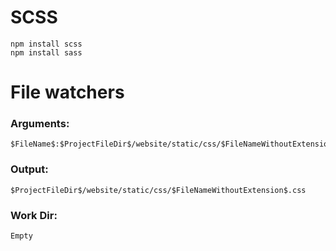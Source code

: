 # SCSS

    npm install scss
    npm install sass

# File watchers 
### Arguments:
    $FileName$:$ProjectFileDir$/website/static/css/$FileNameWithoutExtension$.css
### Output:
    $ProjectFileDir$/website/static/css/$FileNameWithoutExtension$.css
### Work Dir:
    Empty
